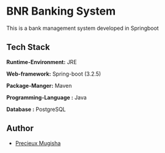# BNR Banking System

This is a bank management system developed in Springboot

## Tech Stack


**Runtime-Environment:** JRE

**Web-framework:** Spring-boot (3.2.5)

**Package-Manger:** Maven

**Programming-Language :** Java

**Database :** PostgreSQL

## Author
- [Precieux Mugisha](https://www.github.com/mugishap)


